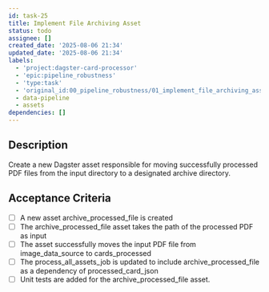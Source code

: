 ```yaml
---
id: task-25
title: Implement File Archiving Asset
status: todo
assignee: []
created_date: '2025-08-06 21:34'
updated_date: '2025-08-06 21:34'
labels:
  - 'project:dagster-card-processor'
  - 'epic:pipeline_robustness'
  - 'type:task'
  - 'original_id:00_pipeline_robustness/01_implement_file_archiving_asset'
  - data-pipeline
  - assets
dependencies: []
---
```


## Description

Create a new Dagster asset responsible for moving successfully processed PDF files from the input directory to a designated archive directory.

## Acceptance Criteria

- [ ] A new asset archive_processed_file is created
- [ ] The archive_processed_file asset takes the path of the processed PDF as input
- [ ] The asset successfully moves the input PDF file from image_data_source to cards_processed
- [ ] The process_all_assets_job is updated to include archive_processed_file as a dependency of processed_card_json
- [ ] Unit tests are added for the archive_processed_file asset.
